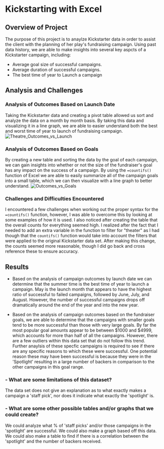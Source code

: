 # Kickstarting with Excel

## Overview of Project

The purpose of this project is to anaylze Kickstarter data in order to assist the client with the planning of her play's fundraising campaign. Using past data history, we are able to make insights into several key aspcts of a Kickstarter campaign, including:
* Average goal size of successful campaigns.
* Average duration of successful campaigns.
* The best time of year to Launch a campaign

## Analysis and Challenges

### Analysis of Outcomes Based on Launch Date
Taking the Kickstarter data and creating a pivot table allowed us sort and analyze the data on a month by month basis. By taking this data and visualizing it in a line graph, we are able to easier understand both the best and worst time of year to launch of fundraising campaign. 
![Theatre_Outcomes_vs_Launch](https://user-images.githubusercontent.com/107593214/174493066-77a1f335-36e9-4d25-bd06-4829c856be37.PNG)

### Analysis of Outcomes Based on Goals
By creating a new table and sorting the data by the goal of each campaign, we can gain insights into whether or not the size of the fundraiser's goal has any impact on the success of a campaign. By using the `=countifs()` function of Excel we are able to easily summarize all of the campaign goals into a small table, which we can then visualize with a line graph to better understand.
![Outcomes_vs_Goals](https://user-images.githubusercontent.com/107593214/174493082-419025cf-1fa5-49c6-b2eb-d81100e6dee7.PNG)

### Challenges and Difficulties Encountered
I encountered a few challenges when working out the proper syntax for the ``=countifs()`` function, however, I was able to overcome this by looking at some examples of how it is used. I also noticed after creating the table that the overall counts for everything seemed high. I realized after the fact that I needed to add an extra variable in the function to filter for "theater" as I had though that the ``countifs()`` function would take into account the filters that were applied to the original Kickstarter data set. After making this change, the counts seemed more reasonable, though I did go back and cross reference these to ensure accuracy. 
## Results

- Based on the analysis of campaign outcomes by launch date we can determine that the summer time is the best time of year to launch a campaign. May is the launch month that appears to have the highest ratio of successful to failed campaigns, followed by June, July, and August. However, the number of successful campaigns drops off dramatically around the end of the year and into the new year. 

- Based on the analysis of campaign outcomes based on the fundraiser goals, we are able to determine that the campaigns with smaller goals tend to be more successful than those with very large goals. By far the most popular goal amounts appear to be between $1000 and $4999, which accounts for more than half of all the campaigns. However, there are a few outliers within this data set that do not follow this trend. Further anaylsis of these specfic campaigns is required to see if there are any specific reasons to which these were successful. One potential reason these may have been successful is because they were in the 'Spotlight' resulting in a large number of backers in comparison to the other campaigns in this goal range. 

### - What are some limitations of this dataset?

The data set does not give an explanation as to what exactly makes a campaign a 'staff pick', nor does it indicate what exactly the 'spotlight' is. 

### - What are some other possible tables and/or graphs that we could create?

We could analyze what % of 'staff picks' and/or those campaigns in the 'spotlight' are successful. We could also make a graph based off this data. We could also make a table to find if there is a correlation between the 'spotlight' and the number of backers received.

